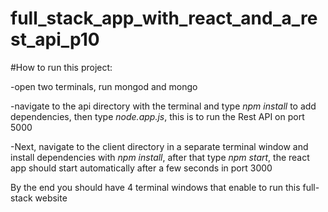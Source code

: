 # full_stack_app_with_react_and_a_rest_api_p10
#How to run this project: 

-open two terminals, run mongod and mongo

-navigate to the api directory with the terminal and type *npm install* to add dependencies, then type *node.app.js*, this is to run the Rest API on port 5000

-Next, navigate to the client directory in a separate terminal window and install dependencies with *npm install*, after that type *npm start*, the react app should start automatically after a few seconds in port 3000

By the end you should have 4 terminal windows that enable to run this full-stack website
